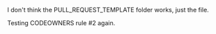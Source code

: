 I don't think the PULL_REQUEST_TEMPLATE folder works, just the file.

Testing CODEOWNERS rule #2 again.